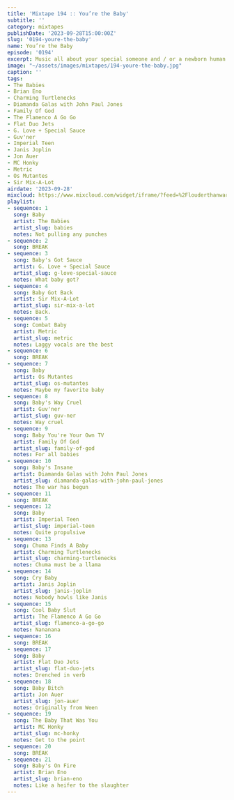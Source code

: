 ```yaml
---
title: 'Mixtape 194 :: You’re the Baby'
subtitle: ''
category: mixtapes
publishDate: '2023-09-28T15:00:00Z'
slug: '0194-youre-the-baby'
name: You’re the Baby
episode: '0194'
excerpt: Music all about your special someone and / or a newborn human.
image: "~/assets/images/mixtapes/194-youre-the-baby.jpg"
caption: ''
tags:
- The Babies
- Brian Eno
- Charming Turtlenecks
- Diamanda Galas with John Paul Jones
- Family Of God
- The Flamenco A Go Go
- Flat Duo Jets
- G. Love + Special Sauce
- Guv'ner
- Imperial Teen
- Janis Joplin
- Jon Auer
- MC Honky
- Metric
- Os Mutantes
- Sir Mix-A-Lot
airdate: '2023-09-28'
mixcloud: https://www.mixcloud.com/widget/iframe/?feed=%2Flouderthanwar%2Fthe-mixtape-194-youre-the-baby-2023-09-28%2F&hide_artwork=1&hide_cover=1
playlist:
- sequence: 1
  song: Baby
  artist: The Babies
  artist_slug: babies
  notes: Not pulling any punches
- sequence: 2
  song: BREAK
- sequence: 3
  song: Baby's Got Sauce
  artist: G. Love + Special Sauce
  artist_slug: g-love-special-sauce
  notes: What baby got?
- sequence: 4
  song: Baby Got Back
  artist: Sir Mix-A-Lot
  artist_slug: sir-mix-a-lot
  notes: Back.
- sequence: 5
  song: Combat Baby
  artist: Metric
  artist_slug: metric
  notes: Laggy vocals are the best
- sequence: 6
  song: BREAK
- sequence: 7
  song: Baby
  artist: Os Mutantes
  artist_slug: os-mutantes
  notes: Maybe my favorite baby
- sequence: 8
  song: Baby's Way Cruel
  artist: Guv'ner
  artist_slug: guv-ner
  notes: Way cruel
- sequence: 9
  song: Baby You're Your Own TV
  artist: Family Of God
  artist_slug: family-of-god
  notes: For all babies
- sequence: 10
  song: Baby's Insane
  artist: Diamanda Galas with John Paul Jones
  artist_slug: diamanda-galas-with-john-paul-jones
  notes: The war has begun
- sequence: 11
  song: BREAK
- sequence: 12
  song: Baby
  artist: Imperial Teen
  artist_slug: imperial-teen
  notes: Quite propulsive
- sequence: 13
  song: Chuma Finds A Baby
  artist: Charming Turtlenecks
  artist_slug: charming-turtlenecks
  notes: Chuma must be a llama
- sequence: 14
  song: Cry Baby
  artist: Janis Joplin
  artist_slug: janis-joplin
  notes: Nobody howls like Janis
- sequence: 15
  song: Cool Baby Slut
  artist: The Flamenco A Go Go
  artist_slug: flamenco-a-go-go
  notes: Nananana
- sequence: 16
  song: BREAK
- sequence: 17
  song: Baby
  artist: Flat Duo Jets
  artist_slug: flat-duo-jets
  notes: Drenched in verb
- sequence: 18
  song: Baby Bitch
  artist: Jon Auer
  artist_slug: jon-auer
  notes: Originally from Ween
- sequence: 19
  song: The Baby That Was You
  artist: MC Honky
  artist_slug: mc-honky
  notes: Get to the point
- sequence: 20
  song: BREAK
- sequence: 21
  song: Baby's On Fire
  artist: Brian Eno
  artist_slug: brian-eno
  notes: Like a heifer to the slaughter
---
```


